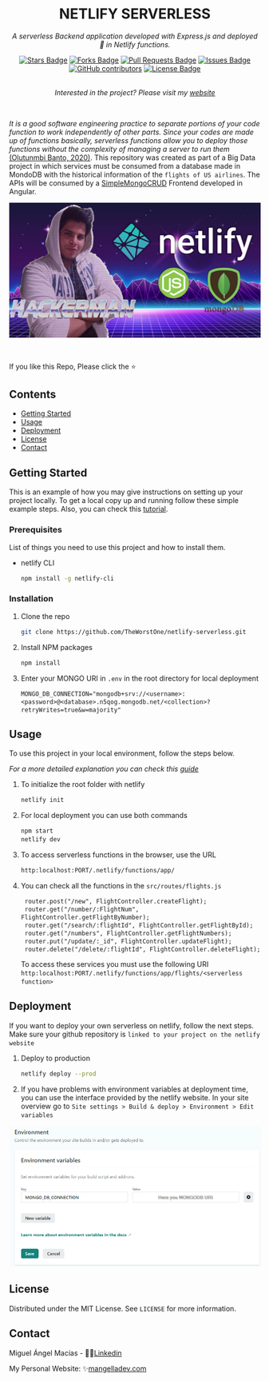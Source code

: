 <h1 align="center">NETLIFY SERVERLESS</h1>
<p align="center"><i>A serverless Backend application developed with Express.js and deployed 🚀 in Netlify functions.</i></p>
<div align="center">
  <a href="https://github.com/TheWorstOne/airlines-backend/stargazers"><img src="https://img.shields.io/github/stars/TheWorstOne/airlines-backend" alt="Stars Badge"/></a>
<a href="https://github.com/TheWorstOne/airlines-backend/network/members"><img src="https://img.shields.io/github/forks/TheWorstOne/airlines-backend" alt="Forks Badge"/></a>
<a href="https://github.com/TheWorstOne/airlines-backend/pulls"><img src="https://img.shields.io/github/issues-pr/TheWorstOne/airlines-backend" alt="Pull Requests Badge"/></a>
<a href="https://github.com/TheWorstOne/airlines-backend/issues"><img src="https://img.shields.io/github/issues/TheWorstOne/airlines-backend" alt="Issues Badge"/></a>
<a href="https://github.com/TheWorstOne/airlines-backend/graphs/contributors"><img alt="GitHub contributors" src="https://img.shields.io/github/contributors/TheWorstOne/airlines-backend?color=2b9348"></a>
<a href="https://github.com/TheWorstOne/airlines-backend/blob/master/LICENSE"><img src="https://img.shields.io/github/license/TheWorstOne/airlines-backend?color=2b9348" alt="License Badge"/></a>
</div>
<br>
<p align="center"><i>Interested in the project? Please visit my <a target="_blank" href="https://mangelladev.web.app/">website</a></i></p>
<br>

<!-- ABOUT THE PROJECT -->
_It is a good software engineering practice to separate portions of your code function to work independently of other parts. Since your codes are made up of functions basically, serverless functions allow you to deploy those functions without the complexity of managing a server to run them_ [(Olutunmbi Banto, 2020)](https://itnext.io/how-to-build-and-deploy-serverless-functions-to-netlify-d37418f6f7be). This repository was created as part of a Big Data project in which services must be consumed from a database made in MondoDB with the historical information of the `flights of US airlines`. The APIs will be consumed by a [SimpleMongoCRUD](https://github.com/TheWorstOne/SimpleMongoCRUD) Frontend developed in Angular.

<p align="center">
  <a href="#">
    <img src="assets/netlifybanner.png" alt="Logo" width="" height="">
  </a>
</p>
<br>

If you like this Repo, Please click the :star:

<!-- TABLE OF CONTENTS -->
## **Contents**
  - [Getting Started](#getting-started)
  - [Usage](#usage)
  - [Deployment](#deployment)
  - [License](#license)
  - [Contact](#contact)

  <!-- GETTING STARTED -->
## **Getting Started**

This is an example of how you may give instructions on setting up your project locally.
To get a local copy up and running follow these simple example steps. Also, you can check this [tutorial](https://itnext.io/how-to-build-and-deploy-serverless-functions-to-netlify-d37418f6f7be).

### **Prerequisites**

List of things you need to use this project and how to install them.
* netlify CLI
  ```sh
  npm install -g netlify-cli
  ```

### **Installation**

1. Clone the repo
   ```sh
   git clone https://github.com/TheWorstOne/netlify-serverless.git
   ```
2. Install NPM packages
   ```sh
   npm install
   ```
3. Enter your MONGO URI in `.env` in the root directory for local deployment
   ```SH
   MONGO_DB_CONNECTION="mongodb+srv://<username>:<password>@<database>.n5qog.mongodb.net/<collection>?retryWrites=true&w=majority"
   ```

<!-- USAGE EXAMPLES -->
## **Usage**

To use this project in your local environment, follow the steps below.

_For a more detailed explanation you can check this [guide](https://itnext.io/how-to-build-and-deploy-serverless-functions-to-netlify-d37418f6f7be)_

1. To initialize the root folder with netlify
   ```sh
   netlify init
   ```
2. For local deployment you can use both commands
   ```sh
   npm start
   netlify dev
   ```
3. To access serverless functions in the browser, use the URL
   ```sh
   http:localhost:PORT/.netlify/functions/app/
   ```
4. You can check all the functions in the `src/routes/flights.js`
   ```JS
    router.post("/new", FlightController.createFlight);
    router.get("/number/:FlightNum", FlightController.getFlightByNumber);
    router.get("/search/:flightId", FlightController.getFlightById);
    router.get("/numbers", FlightController.getFlightNumbers);
    router.put("/update/:_id", FlightController.updateFlight);
    router.delete("/delete/:flightId", FlightController.deleteFlight);
   ```
    To access these services you must use the following URI `http:localhost:PORT/.netlify/functions/app/flights/<serverless function>`


<!-- DEPLOYMENT -->
## **Deployment**

If you want to deploy your own serverless on netlify, follow the next steps. Make sure your github repository is `linked to your project on the netlify website`
1. Deploy to production
   ```sh
   netlify deploy --prod
   ```
2. If you have problems with environment variables at deployment time, you can use the interface provided by the netlify website. In your site overview go to `Site settings > Build & deploy > Environment > Edit variables`

<p align="center">
  <a href="#">
    <img src="assets/env.png" alt="Logo" width="" height="">
  </a>
</p>

<!-- LICENSE -->
## **License**

Distributed under the MIT License. See `LICENSE` for more information.

<!-- CONTACT -->
## **Contact**

Miguel Ángel Macías - 👨‍💻[Linkedin](https://www.linkedin.com/in/mangelladev/)

My Personal Website: ✨[mangelladev.com](https://mangelladev.web.app/)

